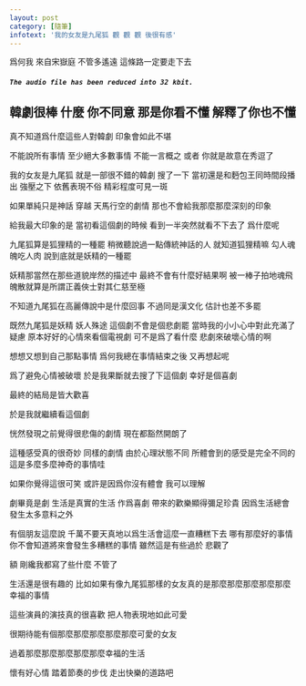 ```yaml
---
layout: post
category: [隨筆]
infotext: '我的女友是九尾狐 觀 觀 觀 後很有感'
---
```


<script src="{{ BASE_PATH }}/assets/audiojs/audio.js"></script>
<script>
  audiojs.events.ready(function() {
    audiojs.createAll();
  });
</script>


爲何我 來自宋嶽庭  不管多遙遠 這條路一定要走下去

##### `The audio file has been reduced into 32 kbit.`

<audio src="{{ BASE_PATH }}/files/2014-09-23-九尾狐-九尾狐/爲何我-宋嶽庭.lite.mp3" preload="none"></audio>

## 韓劇很棒 什麼 你不同意 那是你看不懂 解釋了你也不懂

真不知道爲什麼這些人對韓劇 印象會如此不堪

不能說所有事情 至少絕大多數事情 不能一言概之 或者 你就是故意在秀逗了

<!-- more -->

我的女友是九尾狐 就是一部很不錯的韓劇 搜了一下 當初還是和麪包王同時間段播出 強壓之下 依舊表現不俗 精彩程度可見一斑

如果單純只是神話 穿越 天馬行空的劇情 那也不會給我那麼那麼深刻的印象

給我最大印象的是 當初看這個劇的時候 看到一半突然就看不下去了 爲什麼呢

九尾狐算是狐狸精的一種罷 稍微聽說過一點傳統神話的人 就知道狐狸精嘛 勾人魂魄吃人肉 說到底就是妖精的一種罷

妖精那當然在那些道貌岸然的描述中 最終不會有什麼好結果啊 被一棒子拍地魂飛魄散就算是所謂正義俠士對其仁慈至極

不知道九尾狐在高麗傳說中是什麼回事 不過同是漢文化 估計也差不多罷

既然九尾狐是妖精 妖人殊途 這個劇不會是個悲劇罷 當時我的小小心中對此充滿了疑慮 原本好好的心情來看個電視劇 可不是爲了看什麼
悲劇來破壞心情的啊

想想又想到自己那點事情 爲何我總在事情結束之後 又再想起呢

爲了避免心情被破壞 於是我果斷就去搜了下這個劇 幸好是個喜劇

最終的結局是皆大歡喜

於是我就繼續看這個劇

恍然發現之前覺得很悲傷的劇情 現在都豁然開朗了

這種感受真的很奇妙 同樣的劇情 由於心理狀態不同 所體會到的感受是完全不同的 這是多麼多麼神奇的事情哇

如果你覺得這很可笑 或許是因爲你沒有體會 我可以理解

劇畢竟是劇 生活是真實的生活 作爲喜劇 帶來的歡樂顯得彌足珍貴 因爲生活總會發生太多意料之外

有個朋友這麼說 千萬不要天真地以爲生活會這麼一直糟糕下去 哪有那麼好的事情 你不會知道將來會發生多糟糕的事情 雖然這是有些過於
悲觀了

額 剛纔我都寫了些什麼 不管了

生活還是很有趣的 比如如果有像九尾狐那樣的女友真的是那麼那麼那麼那麼那麼幸福的事情

這些演員的演技真的很喜歡 把人物表現地如此可愛

很期待能有個那麼那麼那麼那麼那麼可愛的女友

過着那麼那麼那麼那麼那麼幸福的生活

懷有好心情 踏着節奏的步伐 走出快樂的道路吧